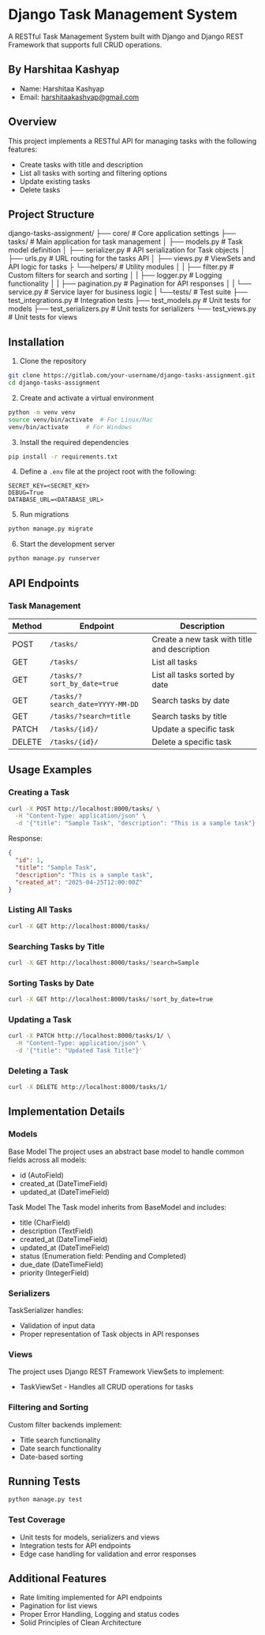 # Django Task Management System
A RESTful Task Management System built with Django and Django REST Framework that supports full CRUD operations.

## By Harshitaa Kashyap
- Name: Harshitaa Kashyap
- Email: harshitaakashyap@gmail.com

## Overview
This project implements a RESTful API for managing tasks with the following features:
- Create tasks with title and description
- List all tasks with sorting and filtering options
- Update existing tasks
- Delete tasks

## Project Structure
django-tasks-assignment/
├── core/                  # Core application settings
├── tasks/                 # Main application for task management
│   ├── models.py          # Task model definition
│   ├── serializer.py      # API serialization for Task objects
│   ├── urls.py            # URL routing for the tasks API
│   ├── views.py           # ViewSets and API logic for tasks
├   └──helpers/               # Utility modules
│   |   ├── filter.py          # Custom filters for search and sorting
│   |   ├── logger.py          # Logging functionality
│   |   ├── pagination.py      # Pagination for API responses
│   |   └── service.py         # Service layer for business logic
|   └──tests/                 # Test suite
        ├── test_integrations.py  # Integration tests
        ├── test_models.py     # Unit tests for models
        ├── test_serializers.py   # Unit tests for serializers
        └── test_views.py      # Unit tests for views

## Installation

1. Clone the repository
```bash
git clone https://gitlab.com/your-username/django-tasks-assignment.git
cd django-tasks-assignment
```

2. Create and activate a virtual environment
```bash
python -m venv venv
source venv/bin/activate  # For Linux/Mac
venv/bin/activate     # For Windows
```

3. Install the required dependencies
```bash
pip install -r requirements.txt
```

4. Define a `.env` file at the project root with the following:
```
SECRET_KEY=<SECRET_KEY>
DEBUG=True
DATABASE_URL=<DATABASE_URL>
```

5. Run migrations
```bash
python manage.py migrate
```

6. Start the development server
```bash
python manage.py runserver
```

## API Endpoints

### Task Management
| Method | Endpoint                         | Description                                  |
|--------|----------------------------------|----------------------------------------------|
| POST   | `/tasks/`                        | Create a new task with title and description |
| GET    | `/tasks/`                        | List all tasks                               |
| GET    | `/tasks/?sort_by_date=true`      | List all tasks sorted by date                |
| GET    | `/tasks/?search_date=YYYY-MM-DD` | Search tasks by date                         |
| GET    | `/tasks/?search=title`           | Search tasks by title                        |
| PATCH  | `/tasks/{id}/`                   | Update a specific task                       |
| DELETE | `/tasks/{id}/`                   | Delete a specific task                       |

## Usage Examples

### Creating a Task
```bash
curl -X POST http://localhost:8000/tasks/ \
  -H "Content-Type: application/json" \
  -d '{"title": "Sample Task", "description": "This is a sample task"}'
```

Response:
```json
{
  "id": 1,
  "title": "Sample Task",
  "description": "This is a sample task",
  "created_at": "2025-04-25T12:00:00Z"
}
```

### Listing All Tasks
```bash
curl -X GET http://localhost:8000/tasks/
```

### Searching Tasks by Title
```bash
curl -X GET http://localhost:8000/tasks/?search=Sample
```

### Sorting Tasks by Date
```bash
curl -X GET http://localhost:8000/tasks/?sort_by_date=true
```

### Updating a Task
```bash
curl -X PATCH http://localhost:8000/tasks/1/ \
  -H "Content-Type: application/json" \
  -d '{"title": "Updated Task Title"}'
```

### Deleting a Task
```bash
curl -X DELETE http://localhost:8000/tasks/1/
```

## Implementation Details

### Models
Base Model
The project uses an abstract base model to handle common fields across all models:
- id (AutoField)
- created_at (DateTimeField)
- updated_at (DateTimeField)

Task Model
The Task model inherits from BaseModel and includes:
- title (CharField)
- description (TextField)
- created_at (DateTimeField)
- updated_at (DateTimeField)
- status (Enumeration field: Pending and Completed)
- due_date (DateTimeField)
- priority (IntegerField)

### Serializers
TaskSerializer handles:
- Validation of input data
- Proper representation of Task objects in API responses

### Views
The project uses Django REST Framework ViewSets to implement:
- TaskViewSet - Handles all CRUD operations for tasks

### Filtering and Sorting
Custom filter backends implement:
- Title search functionality
- Date search functionality
- Date-based sorting

## Running Tests
```bash
python manage.py test
```

### Test Coverage
- Unit tests for models, serializers and views
- Integration tests for API endpoints
- Edge case handling for validation and error responses

## Additional Features
- Rate limiting implemented for API endpoints
- Pagination for list views
- Proper Error Handling, Logging and status codes
- Solid Principles of Clean Architecture